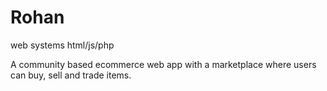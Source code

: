 # Rohan
web systems html/js/php

A community based ecommerce web app with a marketplace where users can buy, sell and trade items. 

